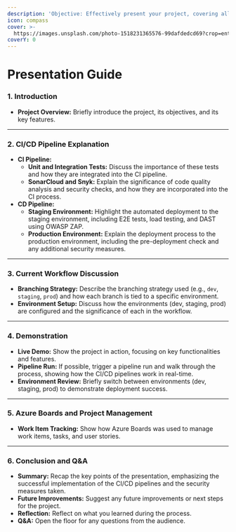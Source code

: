 ```yaml
---
description: 'Objective: Effectively present your project, covering all essential aspects.'
icon: compass
cover: >-
  https://images.unsplash.com/photo-1518231365576-99dafdedcd69?crop=entropy&cs=srgb&fm=jpg&ixid=M3wxOTcwMjR8MHwxfHNlYXJjaHw2fHxndWlkZXxlbnwwfHx8fDE3MjM3NzE3NjV8MA&ixlib=rb-4.0.3&q=85
coverY: 0
---
```


# Presentation Guide

### **1. Introduction**

* **Project Overview:** Briefly introduce the project, its objectives, and its key features.

***

### **2. CI/CD Pipeline Explanation**

* **CI Pipeline:**
  * **Unit and Integration Tests:** Discuss the importance of these tests and how they are integrated into the CI pipeline.
  * **SonarCloud and Snyk:** Explain the significance of code quality analysis and security checks, and how they are incorporated into the CI process.
* **CD Pipeline:**
  * **Staging Environment:** Highlight the automated deployment to the staging environment, including E2E tests, load testing, and DAST using OWASP ZAP.
  * **Production Environment:** Explain the deployment process to the production environment, including the pre-deployment check and any additional security measures.

***

### **3. Current Workflow Discussion**

* **Branching Strategy:** Describe the branching strategy used (e.g., `dev`, `staging`, `prod`) and how each branch is tied to a specific environment.
* **Environment Setup:** Discuss how the environments (dev, staging, prod) are configured and the significance of each in the workflow.

***

### **4. Demonstration**

* **Live Demo:** Show the project in action, focusing on key functionalities and features.
* **Pipeline Run:** If possible, trigger a pipeline run and walk through the process, showing how the CI/CD pipelines work in real-time.
* **Environment Review:** Briefly switch between environments (dev, staging, prod) to demonstrate deployment success.

***

### **5. Azure Boards and Project Management**

* **Work Item Tracking:** Show how Azure Boards was used to manage work items, tasks, and user stories.

***

### **6. Conclusion and Q\&A**

* **Summary:** Recap the key points of the presentation, emphasizing the successful implementation of the CI/CD pipelines and the security measures taken.
* **Future Improvements:** Suggest any future improvements or next steps for the project.
* **Reflection:** Reflect on what you learned during the process.
* **Q\&A:** Open the floor for any questions from the audience.
